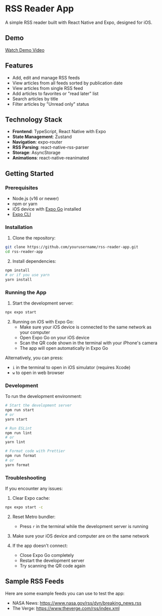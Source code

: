 # RSS Reader App

A simple RSS reader built with React Native and Expo, designed for iOS.


## Demo

[Watch Demo Video](https://drive.google.com/file/d/15XnPNHwsE-Y-cj6qjFv2ObwVtRJdAzCI/view?usp=sharing)


## Features

- Add, edit and manage RSS feeds
- View articles from all feeds sorted by publication date
- View articles from single RSS feed
- Add articles to favorites or "read later" list
- Search articles by title
- Filter articles by "Unread only" status

## Technology Stack

- **Frontend**: TypeScript, React Native with Expo
- **State Management**: Zustand
- **Navigation**: expo-router
- **RSS Parsing**: react-native-rss-parser
- **Storage**: AsyncStorage
- **Animations**: react-native-reanimated

## Getting Started
### Prerequisites
- Node.js (v16 or newer)
- npm or yarn
- iOS device with [Expo Go](https://apps.apple.com/app/expo-go/id982107779) installed
- [Expo CLI](https://docs.expo.dev/get-started/installation/#expo-cli)

### Installation
1. Clone the repository:
```bash
git clone https://github.com/yourusername/rss-reader-app.git
cd rss-reader-app
```

2. Install dependencies:
```bash
npm install
# or if you use yarn
yarn install
```

### Running the App
1. Start the development server:
```bash
npx expo start
```

2. Running on iOS with Expo Go:
   - Make sure your iOS device is connected to the same network as your computer
   - Open Expo Go on your iOS device
   - Scan the QR code shown in the terminal with your iPhone's camera
   - The app will open automatically in Expo Go

Alternatively, you can press:
- `i` in the terminal to open in iOS simulator (requires Xcode)
- `w` to open in web browser

### Development
To run the development environment:

```bash
# Start the development server
npm run start
# or
yarn start

# Run ESLint
npm run lint
# or
yarn lint

# Format code with Prettier
npm run format
# or
yarn format
```

### Troubleshooting
If you encounter any issues:

1. Clear Expo cache:
```bash
npx expo start -c
```

2. Reset Metro bundler:
   - Press `r` in the terminal while the development server is running

3. Make sure your iOS device and computer are on the same network

4. If the app doesn't connect:
   - Close Expo Go completely
   - Restart the development server
   - Try scanning the QR code again


## Sample RSS Feeds

Here are some example feeds you can use to test the app:
- NASA News: https://www.nasa.gov/rss/dyn/breaking_news.rss
- The Verge: https://www.theverge.com/rss/index.xml

